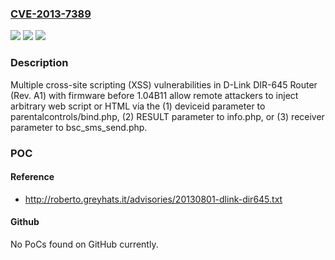 ### [CVE-2013-7389](https://cve.mitre.org/cgi-bin/cvename.cgi?name=CVE-2013-7389)
![](https://img.shields.io/static/v1?label=Product&message=n%2Fa&color=blue)
![](https://img.shields.io/static/v1?label=Version&message=n%2Fa&color=blue)
![](https://img.shields.io/static/v1?label=Vulnerability&message=n%2Fa&color=brighgreen)

### Description

Multiple cross-site scripting (XSS) vulnerabilities in D-Link DIR-645 Router (Rev. A1) with firmware before 1.04B11 allow remote attackers to inject arbitrary web script or HTML via the (1) deviceid parameter to parentalcontrols/bind.php, (2) RESULT parameter to info.php, or (3) receiver parameter to bsc_sms_send.php.

### POC

#### Reference
- http://roberto.greyhats.it/advisories/20130801-dlink-dir645.txt

#### Github
No PoCs found on GitHub currently.

